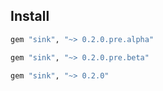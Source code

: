 ## Install

```ruby
gem "sink", "~> 0.2.0.pre.alpha"
```

```ruby
gem "sink", "~> 0.2.0.pre.beta"
```

```ruby
gem "sink", "~> 0.2.0"
```
